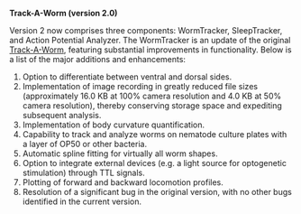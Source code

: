 **Track-A-Worm (version 2.0)**

Version 2 now comprises three components: WormTracker, SleepTracker, and Action Potential Analyzer. The WormTracker is an update of the original [Track-A-Worm]([url](https://journals.plos.org/plosone/article?id=10.1371/journal.pone.0069653)), featuring substantial improvements in functionality. Below is a list of the major additions and enhancements:

1. Option to differentiate between ventral and dorsal sides.
2. Implementation of image recording in greatly reduced file sizes (approximately 16.0 KB at 100% camera resolution and 4.0 KB at 50% camera resolution), thereby conserving storage 
   space and expediting subsequent analysis.
3. Implementation of body curvature quantification.
4. Capability to track and analyze worms on nematode culture plates with a layer of OP50 or other bacteria.
5. Automatic spline fitting for virtually all worm shapes.
6. Option to integrate external devices (e.g. a light source for optogenetic stimulation) through TTL signals.
7. Plotting of forward and backward locomotion profiles.
8. Resolution of a significant bug in the original version, with no other bugs identified in the current version.

